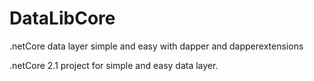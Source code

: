 # DataLibCore
.netCore data layer simple and easy with dapper and dapperextensions

.netCore 2.1 project for simple and easy data layer.
